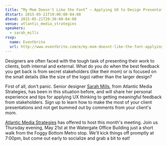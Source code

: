 ```yaml
---
title: “My Mom Doesn't Like the Font” – Applying UX to Design Presentations for Better Client Feedback
dtstart: 2015-05-21T19:00:00-04:00
dtend: 2015-05-21T20:30:00-04:00
venue: atlantic_media_strategies
speakers:
  - sarah_mills
rsvp:
  name: Eventbrite
  url: http://www.eventbrite.com/e/my-mom-doesnt-like-the-font-applying-ux-to-design-presentations-for-better-client-feedback-tickets-16965272587
---
```


Designers are often faced with the tough task of presenting their work to clients, both internal and external. What do you do when the best feedback you get back is from secret stakeholders (like their mom) or is focused on the small details (like the size of the logo) rather than the larger design?

First of all, don't panic. Senior designer [Sarah Mills](https://twitter.com/starsoup7), from Atlantic Media Strategies, has been in this situation before, and will share her personal experience and tips for applying UX thinking to getting meaningful feedback from stakeholders. Sign up to learn how to make the most of your client presentations and not get bummed out by comments from your client's mom.

[Atlantic Media Strategies](http://atlanticmediastrategies.com) has offered to host this month's meeting. Join us Thursday evening, May 21st at the Watergate Office Building just a short walk from the Foggy Bottom Metro stop. We'll kick things off promptly at 7:00pm, but come out early to socialize and grab a bit to eat!